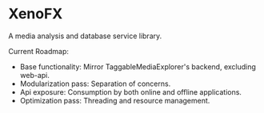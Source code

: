 # XenoFX

A media analysis and database service library.

Current Roadmap:

- Base functionality: Mirror TaggableMediaExplorer's backend, excluding web-api.
- Modularization pass: Separation of concerns.
- Api exposure: Consumption by both online and offline applications.
- Optimization pass: Threading and resource management.